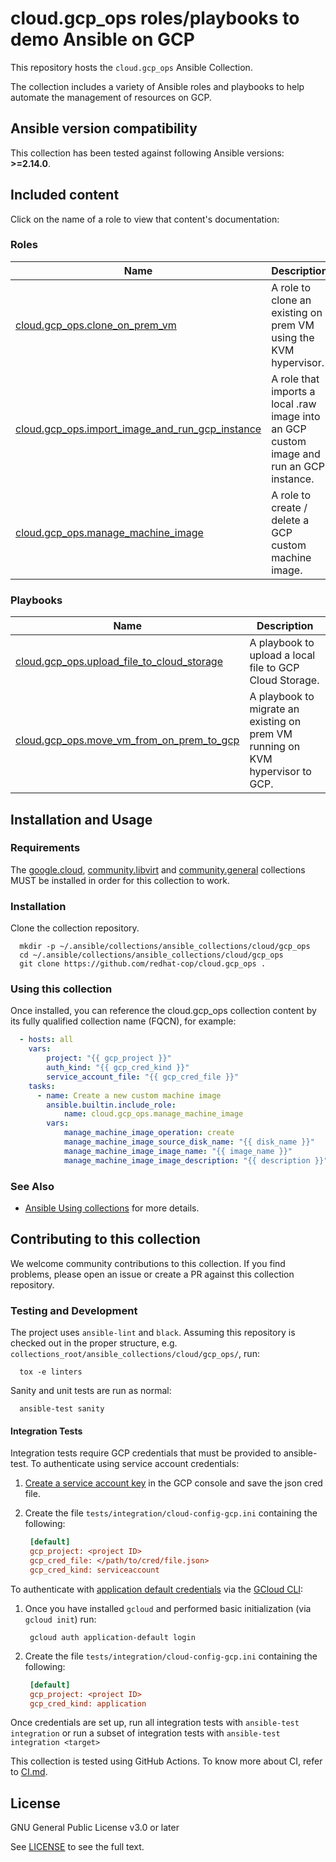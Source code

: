 # cloud.gcp_ops roles/playbooks to demo Ansible on GCP

This repository hosts the `cloud.gcp_ops` Ansible Collection.

The collection includes a variety of Ansible roles and playbooks to help automate the management of resources on GCP.

<!--start requires_ansible-->
## Ansible version compatibility

This collection has been tested against following Ansible versions: **>=2.14.0**.

## Included content

Click on the name of a role to view that content's documentation:

<!--start collection content-->
### Roles
Name | Description
--- | ---
[cloud.gcp_ops.clone_on_prem_vm](https://github.com/ansible-collections/cloud.gcp_ops/blob/main/roles/clone_on_prem_vm/README.md)|A role to clone an existing on prem VM using the KVM hypervisor.
[cloud.gcp_ops.import_image_and_run_gcp_instance](https://github.com/ansible-collections/cloud.gcp_ops/blob/main/roles/import_image_and_run_gcp_instance/README.md)|A role that imports a local .raw image into an GCP custom image and run an GCP instance.
[cloud.gcp_ops.manage_machine_image](https://github.com/redhat-cop/cloud.gcp_ops/blob/main/roles/manage_machine_image/README.md)|A role to create / delete a GCP custom machine image.

### Playbooks
Name | Description
--- | ---
[cloud.gcp_ops.upload_file_to_cloud_storage](https://github.com/redhat-cop/cloud.gcp_ops/blob/main/playbooks/upload_file_to_cloud_storage/README.md)|A playbook to upload a local file to GCP Cloud Storage.
[cloud.gcp_ops.move_vm_from_on_prem_to_gcp](https://github.com/ansible-collections/cloud.gcp_ops/blob/main/playbooks/move_vm_from_on_prem_to_gcp/README.md)|A playbook to migrate an existing on prem VM running on KVM hypervisor to GCP.
<!--end collection content-->

## Installation and Usage

### Requirements

The [google.cloud](https://github.com/ansible-collections/google.cloud), [community.libvirt](https://github.com/ansible-collections/community.libvirt) and [community.general](https://github.com/ansible-collections/community.general) collections MUST be installed in order for this collection to work.

### Installation

Clone the collection repository.

```shell
  mkdir -p ~/.ansible/collections/ansible_collections/cloud/gcp_ops
  cd ~/.ansible/collections/ansible_collections/cloud/gcp_ops
  git clone https://github.com/redhat-cop/cloud.gcp_ops .
```

### Using this collection

Once installed, you can reference the cloud.gcp_ops collection content by its fully qualified collection name (FQCN), for example:

```yaml
  - hosts: all
    vars:
        project: "{{ gcp_project }}"
        auth_kind: "{{ gcp_cred_kind }}"
        service_account_file: "{{ gcp_cred_file }}"
    tasks:
      - name: Create a new custom machine image
        ansible.builtin.include_role:
            name: cloud.gcp_ops.manage_machine_image
        vars:
            manage_machine_image_operation: create
            manage_machine_image_source_disk_name: "{{ disk_name }}"
            manage_machine_image_image_name: "{{ image_name }}"
            manage_machine_image_image_description: "{{ description }}"
```

### See Also

* [Ansible Using collections](https://docs.ansible.com/ansible/latest/user_guide/collections_using.html) for more details.


## Contributing to this collection

We welcome community contributions to this collection. If you find problems, please open an issue or create a PR against this collection repository.

### Testing and Development

The project uses `ansible-lint` and `black`.
Assuming this repository is checked out in the proper structure,
e.g. `collections_root/ansible_collections/cloud/gcp_ops/`, run:

```shell
  tox -e linters
```

Sanity and unit tests are run as normal:

```shell
  ansible-test sanity
```

#### Integration Tests

Integration tests require GCP credentials that must be provided to ansible-test. To authenticate using service account credentials:

1. [Create a service account key](https://support.google.com/cloud/answer/6158849?hl=en&ref_topic=6262490#serviceaccounts&zippy=%2Cservice-accounts) in the GCP console and save the json cred file.
2. Create the file `tests/integration/cloud-config-gcp.ini` containing the following:

   ```ini
    [default]
    gcp_project: <project ID>
    gcp_cred_file: </path/to/cred/file.json>
    gcp_cred_kind: serviceaccount
   ```

To authenticate with [application default credentials](https://cloud.google.com/docs/authentication/provide-credentials-adc) via the [GCloud CLI](https://cloud.google.com/sdk/docs/install):

1. Once you have installed `gcloud` and performed basic initialization (via `gcloud init`) run:

   ```shell
    gcloud auth application-default login
   ```

2. Create the file `tests/integration/cloud-config-gcp.ini` containing the following:

   ```ini
    [default]
    gcp_project: <project ID>
    gcp_cred_kind: application
   ```

Once credentials are set up, run all integration tests with `ansible-test integration` or run a subset of integration tests with `ansible-test integration <target>`

This collection is tested using GitHub Actions. To know more about CI, refer to [CI.md](https://github.com/https://github.com/redhat-cop/cloud.gcp_ops/blob/main/CI.md).

## License

GNU General Public License v3.0 or later

See [LICENSE](https://github.com/ansible-collections/cloud.gcp_ops/blob/main/LICENSE) to see the full text.
